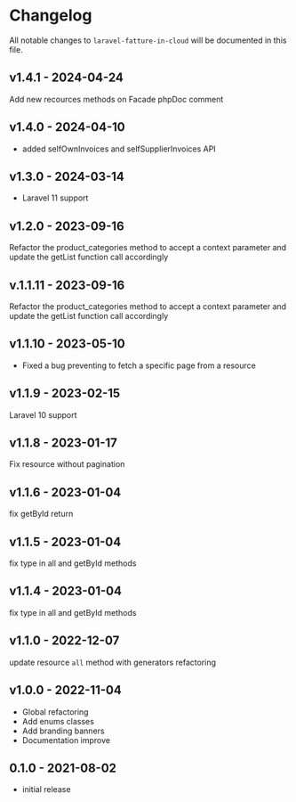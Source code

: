 # Changelog

All notable changes to `laravel-fatture-in-cloud` will be documented in this file.

## v1.4.1 - 2024-04-24

Add new recources methods on Facade phpDoc comment

## v1.4.0 - 2024-04-10

- added selfOwnInvoices and selfSupplierInvoices API

## v1.3.0 - 2024-03-14

- Laravel 11 support

## v1.2.0 - 2023-09-16

Refactor the product_categories method to accept a context parameter and update the getList function call accordingly

## v.1.1.11 - 2023-09-16

Refactor the product_categories method to accept a context parameter and update the getList function call accordingly

## v1.1.10 - 2023-05-10

- Fixed a bug preventing to fetch a specific page from a resource

## v1.1.9 - 2023-02-15

Laravel 10 support

## v1.1.8 - 2023-01-17

Fix resource without pagination

## v1.1.6 - 2023-01-04

fix getById return

## v1.1.5 - 2023-01-04

fix type in all and getById methods

## v1.1.4 - 2023-01-04

fix type in all and getById methods

## v1.1.0 - 2022-12-07

update resource `all` method with generators
refactoring

## v1.0.0 - 2022-11-04

- Global refactoring
- Add enums classes
- Add branding banners
- Documentation improve

## 0.1.0 - 2021-08-02

- initial release
